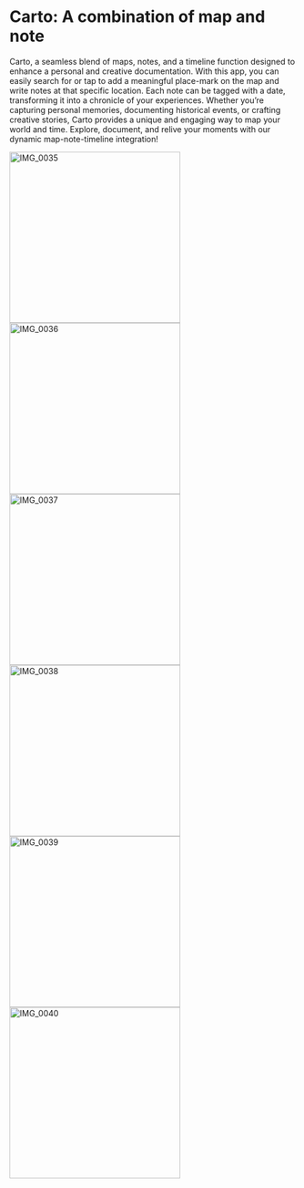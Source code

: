 # Carto: A combination of map and note

Carto, a seamless blend of maps, notes, and a timeline function designed to enhance a personal and creative documentation. With this app, you can easily search for or tap to add a meaningful place-mark on the map and write notes at that specific location. Each note can be tagged with a date, transforming it into a chronicle of your experiences. Whether you’re capturing personal memories, documenting historical events, or crafting creative stories, Carto provides a unique and engaging way to map your world and time. Explore, document, and relive your moments with our dynamic map-note-timeline integration!

<img src="./imgs/IMG_0035.PNG" alt="IMG_0035" width="300">
<img src="./imgs/IMG_0036.PNG" alt="IMG_0036" width="300">
<img src="./imgs/IMG_0037.PNG" alt="IMG_0037" width="300">
<img src="./imgs/IMG_0038.PNG" alt="IMG_0038" width="300">
<img src="./imgs/IMG_0039.PNG" alt="IMG_0039" width="300">
<img src="./imgs/IMG_0040.PNG" alt="IMG_0040" width="300">
